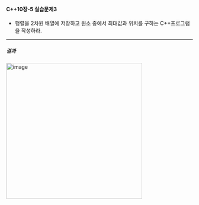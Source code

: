 #### C++10장-5 실습문제3
  * 행렬을 2차원 배열에 저장하고 원소 중에서 최대값과 위치를 구하는 C++프로그램을 작성하라.

---
##### 결과
<img width="367" alt="image" src="https://github.com/user-attachments/assets/42e4f658-7cf5-410d-8363-a7c2303a4ab3">
